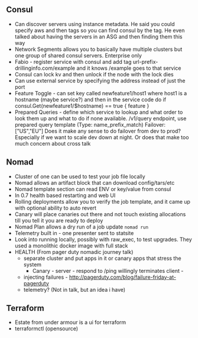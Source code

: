 Consul
---
* Can discover servers using instance metadata.  He said you could
  specify aws and then tags so you can find consul by the tag.  He
  even talked about having the servers in an ASG and then finding
  them this way
* Network Segments allows you to basically have multiple clusters but one
  group of shared consul servers.  Enterprise only
* Fabio - register service with consul and add tag url-prefix-drillinginfo.com/example
  and it knows /example goes to that service
* Consul can lock kv and then unlock if the node with the lock dies
* Can use external service by specifying the address instead of just the port
* Feature Toggle - can set key called newfeature1/host1 where host1 is a hostname (maybe service?)
  and then in the service code do if consul.Get(newfeature1/$hostname) == true { feature }
* Prepared Queries - define which service to lookup and what order to look them up and what to do
  if none available.  /v1/query endpoint, use prepared query template (Type: name_prefix_match) Failover: ["US","EU"]
  Does it make any sense to do failover from dev to prod?  Especially if we want to scale dev down at night.
  Or does that make too much concern about cross talk

Nomad
---
* Cluster of one can be used to test your job file locally
* Nomad allows an artifact block that can download config/tars/etc
* Nomad template section can read ENV or key/value from consul
* In 0.7 health based restarting and web UI
* Rolling deployments allow you to verify the job template, and it came up
  with optional ability to auto revert
* Canary will place canaries out there and not touch existing allocations till
  you tell it you are ready to deploy
* Nomad Plan allows a dry run of a job update `nomad run`
* Telemetry built in - one presenter sent to statsite
* Look into running locally, possibly with raw_exec, to test upgrades.  They
  used a monolithic docker image with full stack
* HEALTH (From pager duty nomadic journey talk)
  * separate cluster and put apps in it or canary apps that stress the system
    * Canary - server - respond to /ping willingly terminates
               client -
  * injecting failures - http://pagerduty.com/blog/failure-friday-at-pagerduty
  * telemetry? (Not in talk, but an idea i have)

Terraform
---
* Estate from under armour is a ui for terraform
* terraformctl (opensource)
